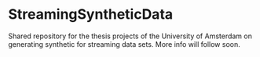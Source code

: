 # StreamingSyntheticData
Shared repository for the thesis projects of the University of Amsterdam on generating synthetic for streaming data sets.
More info will follow soon.